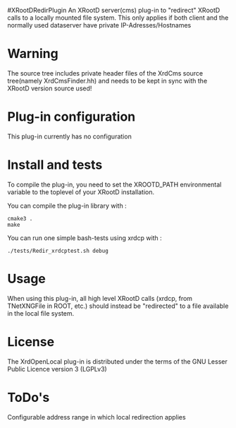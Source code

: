 #XRootDRedirPlugin 
An XRootD server(cms) plug-in to "redirect" XRootD calls to a locally mounted file system.
This only applies if both client and the normally used dataserver have private IP-Adresses/Hostnames
# Warning
The source tree includes private header files of the XrdCms source tree(namely XrdCmsFinder.hh) and needs to be kept in sync with the XRootD version source used!

# Plug-in configuration
This plug-in currently has no configuration

# Install and tests
To compile the plug-in, you need to set the XROOTD_PATH environmental variable to the toplevel of your XRootD installation.

You can compile the plug-in library with :
```shell
cmake3 .
make
```
You can run one simple bash-tests using xrdcp with :
```shell
./tests/Redir_xrdcptest.sh debug
```
# Usage
When using this plug-in, all high level XRootD calls (xrdcp, from TNetXNGFile in ROOT, etc.) should instead be "redirected" to a file available in the local file system.

# License
The XrdOpenLocal plug-in is distributed under the terms of the GNU Lesser Public Licence version 3 (LGPLv3)

# ToDo's
Configurable address range in which local redirection applies


